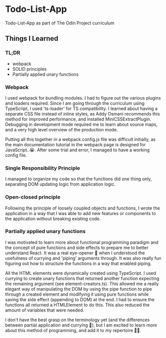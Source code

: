 # Todo-List-App

Todo-List-App as part of The Odin Project curriculum

## Things I Learned

### TL;DR

- webpack
- SOLID principles
- Partially applied unary functions

### Webpack

I used webpack for bundling modules. I had to figure out the various plugins and loaders required. Since I am going through the curriculum using TypeScript, I used 'ts-loader' for TS compatibility. I learned about having a separate CSS file instead of inline styles, as Addy Osmani recommends this method for improved performance, and installed MiniCSSExtractPlugin. Debugging in development mode required me to learn about source maps, and a very high level overview of the production mode.

Putting all this together in a webpack.config.js file was difficult initially, as the main documentation tutorial in the webpack page is designed for JavaScript..😭. After some trial and error, I managed to have a working config file.

### Single Responsibility Principle

I managed to organize my code so that the functions did one thing only, separating DOM updating logic from application logic.

### Open-closed principle

Following the principle of loosely coupled objects and functions, I wrote the application in a way that I was able to add new features or components to the application without breaking existing code.

### Partially applied unary functions

I was motivated to learn more about functional programming paradigm and the concept of pure functions and side effects to prepare me to better understand React. It was a real eye-opener 🤯 when I understood the usefulness of currying and 'piping' arguments through. It was also really fun figuring out how to structure the functions in a way that enabled piping.

All the HTML elements were dynamically created using TypeScript. I used currying to create unary functions that returned another function expecting the remaining argument (see element-creators.ts). This allowed me a really elegant way of manipulating the DOM by using the pipe function to pipe through a created element and modifying it using pure functions while saving the side effect (appending to DOM) at the end. I had to ensure the functions all returned a HTMLElement to do this. This also reduced the amount of variables that were needed.

I don't have the best grasp on the terminology yet (and the differences between partial application and currying 🤔), but I am excited to learn more about this method of programming, and add it to my repertoire 💪🏼.
